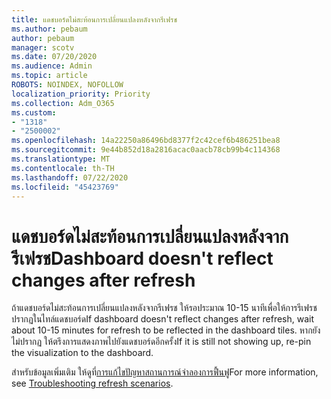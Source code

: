 ```yaml
---
title: แดชบอร์ดไม่สะท้อนการเปลี่ยนแปลงหลังจากรีเฟรช
ms.author: pebaum
author: pebaum
manager: scotv
ms.date: 07/20/2020
ms.audience: Admin
ms.topic: article
ROBOTS: NOINDEX, NOFOLLOW
localization_priority: Priority
ms.collection: Adm_O365
ms.custom:
- "1318"
- "2500002"
ms.openlocfilehash: 14a22250a86496bd8377f2c42cef6b486251bea8
ms.sourcegitcommit: 9e44b852d18a2816acac0aacb78cb99b4c114368
ms.translationtype: MT
ms.contentlocale: th-TH
ms.lasthandoff: 07/22/2020
ms.locfileid: "45423769"
---
```

# <a name="dashboard-doesnt-reflect-changes-after-refresh"></a><span data-ttu-id="3bf7c-102">แดชบอร์ดไม่สะท้อนการเปลี่ยนแปลงหลังจากรีเฟรช</span><span class="sxs-lookup"><span data-stu-id="3bf7c-102">Dashboard doesn't reflect changes after refresh</span></span>

<span data-ttu-id="3bf7c-103">ถ้าแดชบอร์ดไม่สะท้อนการเปลี่ยนแปลงหลังจากรีเฟรช ให้รอประมาณ 10-15 นาทีเพื่อให้การรีเฟรชปรากฏในไทล์แดชบอร์ด</span><span class="sxs-lookup"><span data-stu-id="3bf7c-103">If dashboard doesn't reflect changes after refresh, wait about 10-15 minutes for refresh to be reflected in the dashboard tiles.</span></span> <span data-ttu-id="3bf7c-104">หากยังไม่ปรากฏ ให้ตรึงการแสดงภาพไปยังแดชบอร์ดอีกครั้ง</span><span class="sxs-lookup"><span data-stu-id="3bf7c-104">If it is still not showing up, re-pin the visualization to the dashboard.</span></span>

<span data-ttu-id="3bf7c-105">สําหรับข้อมูลเพิ่มเติม ให้ดูที่[การแก้ไขปัญหาสถานการณ์จําลองการฟื้นฟู](https://docs.microsoft.com/power-bi/refresh-troubleshooting-refresh-scenarios)</span><span class="sxs-lookup"><span data-stu-id="3bf7c-105">For more information, see [Troubleshooting refresh scenarios](https://docs.microsoft.com/power-bi/refresh-troubleshooting-refresh-scenarios).</span></span>
